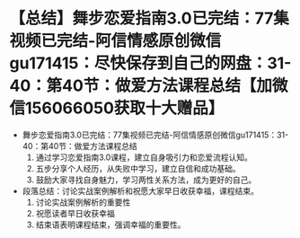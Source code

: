 # 【总结】舞步恋爱指南3.0已完结：77集视频已完结-阿信情感原创微信gu171415：尽快保存到自己的网盘：31-40：第40节：做爱方法课程总结【加微信156066050获取十大赠品】

-   舞步恋爱指南3.0已完结：77集视频已完结-阿信情感原创微信gu171415：31-40：第40节：做爱方法课程总结
    1.  通过学习恋爱指南3.0课程，建立自身吸引力和恋爱流程认知。
    2.  五步分享个人经历，从失败中学习，建立自信和成功基础。
    3.  鼓励大家寻找自身魅力，学习两性关系方法，成为更好的自己。
-   段落总结：讨论实战案例解析和祝愿大家早日收获幸福，课程结束。
    1.  讨论实战案例解析的重要性
    2.  祝愿读者早日收获幸福
    3.  结束语表明课程结束，强调幸福的重要性。